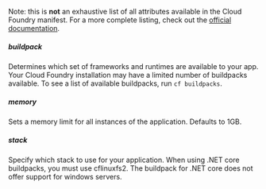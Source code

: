 ﻿Note: this is **not** an exhaustive list of all attributes available in the Cloud Foundry manifest. For a more complete listing, check out the [official documentation](https://docs.cloudfoundry.org/devguide/deploy-apps/manifest.html).

##### buildpack

Determines which set of frameworks and runtimes are available to your app. Your Cloud Foundry installation may have a limited number of buildpacks available. To see a list of available buildpacks, run `cf buildpacks`.

##### memory

Sets a memory limit for all instances of the application. Defaults to 1GB.

##### stack

Specify which stack to use for your application. When using .NET core buildpacks, you must use cflinuxfs2. The buildpack for .NET core does not offer support for windows servers.